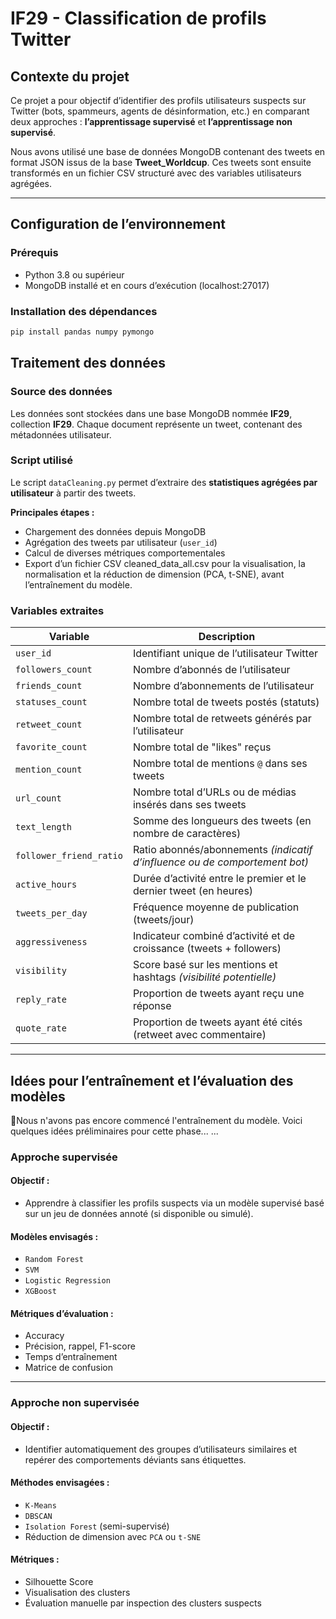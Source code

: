 # IF29 - Classification de profils Twitter

## Contexte du projet

Ce projet a pour objectif d’identifier des profils utilisateurs suspects sur Twitter (bots, spammeurs, agents de désinformation, etc.) en comparant deux approches : **l’apprentissage supervisé** et **l’apprentissage non supervisé**.  

Nous avons utilisé une base de données MongoDB contenant des tweets en format JSON issus de la base **Tweet_Worldcup**. Ces tweets sont ensuite transformés en un fichier CSV structuré avec des variables utilisateurs agrégées.

---

## Configuration de l’environnement

### Prérequis

- Python 3.8 ou supérieur  
- MongoDB installé et en cours d’exécution (localhost:27017)  

### Installation des dépendances

```bash
pip install pandas numpy pymongo
```

## Traitement des données

### Source des données

Les données sont stockées dans une base MongoDB nommée **IF29**, collection **IF29**. Chaque document représente un tweet, contenant des métadonnées utilisateur.

### Script utilisé

Le script `dataCleaning.py` permet d’extraire des **statistiques agrégées par utilisateur** à partir des tweets.

**Principales étapes :**

- Chargement des données depuis MongoDB
- Agrégation des tweets par utilisateur (`user_id`)
- Calcul de diverses métriques comportementales
- Export d’un fichier CSV cleaned_data_all.csv pour la visualisation, la normalisation et la réduction de dimension (PCA, t-SNE), avant l’entraînement du modèle. 

### Variables extraites

| Variable                | Description                                                  |
| ----------------------- | ------------------------------------------------------------ |
| `user_id`               | Identifiant unique de l’utilisateur Twitter                  |
| `followers_count`       | Nombre d’abonnés de l’utilisateur                            |
| `friends_count`         | Nombre d’abonnements de l’utilisateur                        |
| `statuses_count`        | Nombre total de tweets postés (statuts)                      |
| `retweet_count`         | Nombre total de retweets générés par l’utilisateur           |
| `favorite_count`        | Nombre total de "likes" reçus                                |
| `mention_count`         | Nombre total de mentions `@` dans ses tweets                 |
| `url_count`             | Nombre total d’URLs ou de médias insérés dans ses tweets     |
| `text_length`           | Somme des longueurs des tweets (en nombre de caractères)     |
| `follower_friend_ratio` | Ratio abonnés/abonnements *(indicatif d’influence ou de comportement bot)* |
| `active_hours`          | Durée d’activité entre le premier et le dernier tweet (en heures) |
| `tweets_per_day`        | Fréquence moyenne de publication (tweets/jour)               |
| `aggressiveness`        | Indicateur combiné d’activité et de croissance (tweets + followers) |
| `visibility`            | Score basé sur les mentions et hashtags *(visibilité potentielle)* |
| `reply_rate`            | Proportion de tweets ayant reçu une réponse                  |
| `quote_rate`            | Proportion de tweets ayant été cités (retweet avec commentaire) |

------

## Idées pour l’entraînement et l’évaluation des modèles

🧠Nous n'avons pas encore commencé l'entraînement du modèle. Voici quelques idées préliminaires pour cette phase... ...

### Approche supervisée

#### Objectif :

- Apprendre à classifier les profils suspects via un modèle supervisé basé sur un jeu de données annoté (si disponible ou simulé).

#### Modèles envisagés :

- `Random Forest`
- `SVM`
- `Logistic Regression`
- `XGBoost`

#### Métriques d’évaluation :

- Accuracy
- Précision, rappel, F1-score
- Temps d’entraînement
- Matrice de confusion

------

### Approche non supervisée

#### Objectif :

- Identifier automatiquement des groupes d’utilisateurs similaires et repérer des comportements déviants sans étiquettes.

#### Méthodes envisagées :

- `K-Means`
- `DBSCAN`
- `Isolation Forest` (semi-supervisé)
- Réduction de dimension avec `PCA` ou `t-SNE`

#### Métriques :

- Silhouette Score
- Visualisation des clusters
- Évaluation manuelle par inspection des clusters suspects
